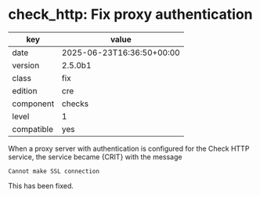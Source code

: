 [//]: # (werk v2)
# check_http: Fix proxy authentication

key        | value
---------- | ---
date       | 2025-06-23T16:36:50+00:00
version    | 2.5.0b1
class      | fix
edition    | cre
component  | checks
level      | 1
compatible | yes

When a proxy server with authentication is configured for the Check HTTP service, the service became {CRIT} with the message
```
Cannot make SSL connection
```
This has been fixed.
